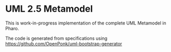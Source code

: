 # UML 2.5 Metamodel

This is work-in-progress implementation of the complete UML Metamodel in Pharo.

The code is generated from specifications using https://github.com/OpenPonk/uml-bootstrap-generator

